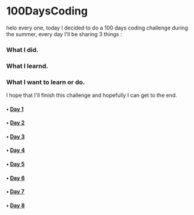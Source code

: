 # 100DaysCoding

helo every one, today I decided to do a 100 days coding challenge during the summer, every day I'll be sharing 3 things :

### What I did.
### What I learnd.
### What I want to learn or do.

I hope that I'll finish this challenge and hopefully I can get to the end.

#### • [Day 1](https://github.com/JoJoDevAdventure/100DaysCoding/blob/main/100Days/Day%201.md)
#### • [Day 2](https://github.com/JoJoDevAdventure/100DaysCoding/blob/main/100Days/Day%202.md)
#### • [Day 3](https://github.com/JoJoDevAdventure/100DaysCoding/blob/main/100Days/Day%203.md)
#### • [Day 4](https://github.com/JoJoDevAdventure/100DaysCoding/blob/main/100Days/Day%204.md)
#### • [Day 5](https://github.com/JoJoDevAdventure/100DaysCoding/blob/main/100Days/Day%205.md)
#### • [Day 6](https://github.com/JoJoDevAdventure/100DaysCoding/blob/main/100Days/Day%206.md)
#### • [Day 7](https://github.com/JoJoDevAdventure/100DaysCoding/blob/main/100Days/Day%207.md)
#### • [Day 8](https://github.com/JoJoDevAdventure/100DaysCoding/blob/main/100Days/Day%208.md)
